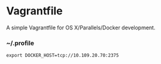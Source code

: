# Vagrantfile

A simple Vagrantfile for OS X/Parallels/Docker development.

### ~/.profile

```
export DOCKER_HOST=tcp://10.109.20.70:2375
```
